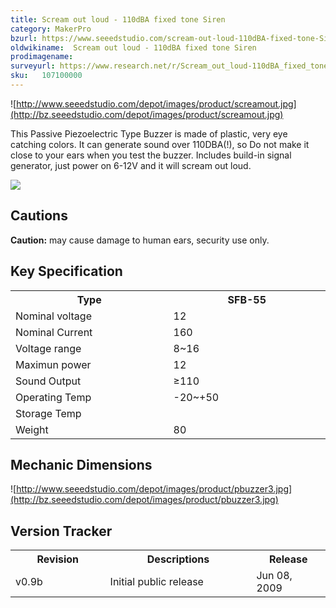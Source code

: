 ```yaml
---
title: Scream out loud - 110dBA fixed tone Siren
category: MakerPro
bzurl: https://www.seeedstudio.com/scream-out-loud-110dBA-fixed-tone-Siren-p-301.html
oldwikiname:  Scream out loud - 110dBA fixed tone Siren
prodimagename:
surveyurl: https://www.research.net/r/Scream_out_loud-110dBA_fixed_tone_Siren
sku:   107100000
---
```

![http://www.seeedstudio.com/depot/images/product/screamout.jpg](http://bz.seeedstudio.com/depot/images/product/screamout.jpg)

This Passive Piezoelectric Type Buzzer is made of plastic, very eye catching colors. It can generate sound over 110DBA(!), so Do not make it close to your ears when you test the buzzer. Includes build-in signal generator, just power on 6-12V and it will scream out loud.

[![](https://github.com/SeeedDocument/Seeed-WiKi/raw/master/docs/images/300px-Get_One_Now_Banner-ragular.png)](https://www.seeedstudio.com/scream-out-loud-110dBA-fixed-tone-Siren-p-301.html)

##   Cautions

**Caution:** may cause damage to human ears, security use only.

##   Key Specification

<table>
<tr>
<th> Type
</th>
<th> SFB-55
</th></tr>
<tr>
<td width="400px"> Nominal voltage
</td>
<td width="400px"> 12
</td></tr>
<tr>
<td> Nominal Current
</td>
<td> 160
</td></tr>
<tr>
<td> Voltage range
</td>
<td> 8~16
</td></tr>
<tr>
<td> Maximun power
</td>
<td>12
</td></tr>
<tr>
<td> Sound Output
</td>
<td> ≥110
</td></tr>
<tr>
<td>Operating Temp
</td>
<td> -20~+50
</td></tr>
<tr>
<td>Storage Temp
</td></tr>
<tr>
<td>Weight
</td>
<td>80
</td></tr></table>

##   Mechanic Dimensions

![http://www.seeedstudio.com/depot/images/product/pbuzzer3.jpg](http://bz.seeedstudio.com/depot/images/product/pbuzzer3.jpg)

##   Version Tracker

<table>
<tr>
<th> Revision
</th>
<th> Descriptions
</th>
<th> Release
</th></tr>
<tr>
<td width="300px"> v0.9b
</td>
<td width="500px"> Initial public release
</td>
<td width="200px"> Jun 08, 2009
</td></tr></table>
